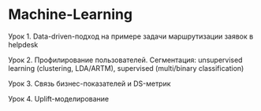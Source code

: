 # Machine-Learning

Урок 1. Data-driven-подход на примере задачи маршрутизации заявок в helpdesk

Урок 2. Профилирование пользователей. Сегментация: unsupervised learning (clustering, LDA/ARTM), supervised (multi/binary classification)

Урок 3. Связь бизнес-показателей и DS-метрик

Урок 4. Uplift-моделирование

